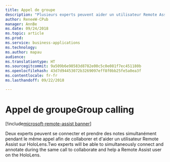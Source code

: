 ```yaml
---
title: Appel de groupe
description: "Plusieurs experts peuvent aider un utilisateur Remote Assist en même temps."
author: ReneeW-CPub
manager: AnnBe
ms.date: 09/24/2018
ms.topic: article
ms.prod: 
ms.service: business-applications
ms.technology: 
ms.author: mapau
audience: 
ms.translationtype: HT
ms.sourcegitcommit: 9a509b6e98583d8782e00c5c0e081f7ec451180b
ms.openlocfilehash: 43d7d94453072b3269097eff8f0bb25fe5a0ea3f
ms.contentlocale: fr-fr
ms.lasthandoff: 09/22/2018

---
```


# <a name="group-calling"></a><span data-ttu-id="182f4-103">Appel de groupe</span><span class="sxs-lookup"><span data-stu-id="182f4-103">Group calling</span></span>

[!include[microsoft-remote-assist banner](../includes/microsoft-remote-assist.md)]

<span data-ttu-id="182f4-104">Deux experts peuvent se connecter et prendre des notes simultanément pendant le même appel afin de collaborer et d'aider un utilisateur Remote Assist sur HoloLens.</span><span class="sxs-lookup"><span data-stu-id="182f4-104">Two experts will be able to simultaneously connect and annotate during the same call to collaborate and help a Remote Assist user on the HoloLens.</span></span>

